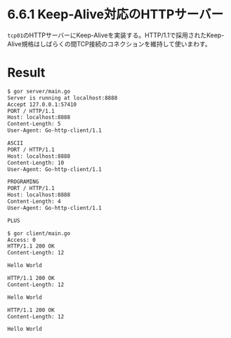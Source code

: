 # 6.6.1 Keep-Alive対応のHTTPサーバー

`tcp01`のHTTPサーバーにKeep-Aliveを実装する。HTTP/1.1で採用されたKeep-Alive規格はしばらくの間TCP接続のコネクションを維持して使いまわす。


# Result

```bash
$ gor server/main.go
Server is running at localhost:8888
Accept 127.0.0.1:57410
PORT / HTTP/1.1
Host: localhost:8888
Content-Length: 5
User-Agent: Go-http-client/1.1

ASCII
PORT / HTTP/1.1
Host: localhost:8888
Content-Length: 10
User-Agent: Go-http-client/1.1

PROGRAMING
PORT / HTTP/1.1
Host: localhost:8888
Content-Length: 4
User-Agent: Go-http-client/1.1

PLUS
```

```bash
$ gor client/main.go
Access: 0
HTTP/1.1 200 OK
Content-Length: 12

Hello World

HTTP/1.1 200 OK
Content-Length: 12

Hello World

HTTP/1.1 200 OK
Content-Length: 12

Hello World
```
